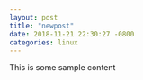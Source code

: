 ```yaml
---
layout: post
title: "newpost"
date: 2018-11-21 22:30:27 -0800
categories: linux
---
```


This is some sample content

